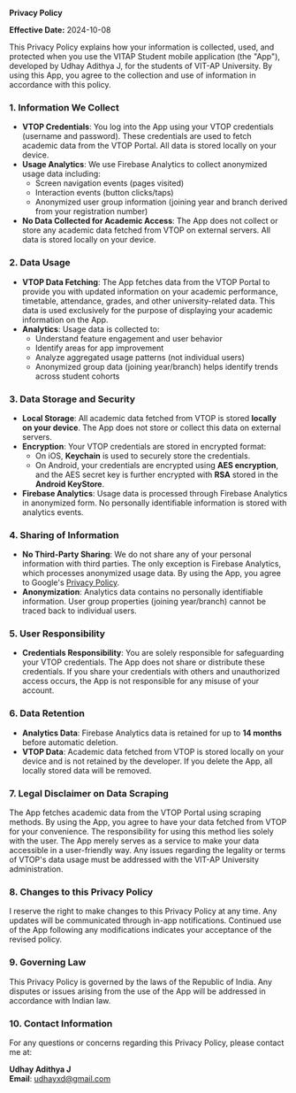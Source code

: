 **Privacy Policy**

**Effective Date:** 2024-10-08

This Privacy Policy explains how your information is collected, used, and protected when you use the VITAP Student mobile application (the "App"), developed by Udhay Adithya J, for the students of VIT-AP University. By using this App, you agree to the collection and use of information in accordance with this policy.

### 1. Information We Collect

- **VTOP Credentials**: You log into the App using your VTOP credentials (username and password). These credentials are used to fetch academic data from the VTOP Portal. All data is stored locally on your device.
- **Usage Analytics**: We use Firebase Analytics to collect anonymized usage data including:
  - Screen navigation events (pages visited)
  - Interaction events (button clicks/taps)
  - Anonymized user group information (joining year and branch derived from your registration number)
- **No Data Collected for Academic Access**: The App does not collect or store any academic data fetched from VTOP on external servers. All data is stored locally on your device.

### 2. Data Usage

- **VTOP Data Fetching**: The App fetches data from the VTOP Portal to provide you with updated information on your academic performance, timetable, attendance, grades, and other university-related data. This data is used exclusively for the purpose of displaying your academic information on the App.
- **Analytics**: Usage data is collected to:
  - Understand feature engagement and user behavior
  - Identify areas for app improvement
  - Analyze aggregated usage patterns (not individual users)
  - Anonymized group data (joining year/branch) helps identify trends across student cohorts

### 3. Data Storage and Security

- **Local Storage**: All academic data fetched from VTOP is stored **locally on your device**. The App does not store or collect this data on external servers.
- **Encryption**: Your VTOP credentials are stored in encrypted format:
  - On iOS, **Keychain** is used to securely store the credentials.
  - On Android, your credentials are encrypted using **AES encryption**, and the AES secret key is further encrypted with **RSA** stored in the **Android KeyStore**.
- **Firebase Analytics**: Usage data is processed through Firebase Analytics in anonymized form. No personally identifiable information is stored with analytics events.

### 4. Sharing of Information

- **No Third-Party Sharing**: We do not share any of your personal information with third parties. The only exception is Firebase Analytics, which processes anonymized usage data. By using the App, you agree to Google's [Privacy Policy](https://policies.google.com/privacy).
- **Anonymization**: Analytics data contains no personally identifiable information. User group properties (joining year/branch) cannot be traced back to individual users.

### 5. User Responsibility

- **Credentials Responsibility**: You are solely responsible for safeguarding your VTOP credentials. The App does not share or distribute these credentials. If you share your credentials with others and unauthorized access occurs, the App is not responsible for any misuse of your account.

### 6. Data Retention

- **Analytics Data**: Firebase Analytics data is retained for up to **14 months** before automatic deletion.
- **VTOP Data**: Academic data fetched from VTOP is stored locally on your device and is not retained by the developer. If you delete the App, all locally stored data will be removed.

### 7. Legal Disclaimer on Data Scraping

The App fetches academic data from the VTOP Portal using scraping methods. By using the App, you agree to have your data fetched from VTOP for your convenience. The responsibility for using this method lies solely with the user. The App merely serves as a service to make your data accessible in a user-friendly way. Any issues regarding the legality or terms of VTOP's data usage must be addressed with the VIT-AP University administration.

### 8. Changes to this Privacy Policy

I reserve the right to make changes to this Privacy Policy at any time. Any updates will be communicated through in-app notifications. Continued use of the App following any modifications indicates your acceptance of the revised policy.

### 9. Governing Law

This Privacy Policy is governed by the laws of the Republic of India. Any disputes or issues arising from the use of the App will be addressed in accordance with Indian law.

### 10. Contact Information

For any questions or concerns regarding this Privacy Policy, please contact me at:

**Udhay Adithya J**  
**Email**: udhayxd@gmail.com